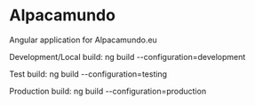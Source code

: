 # Alpacamundo

Angular application for Alpacamundo.eu

Development/Local build:
ng build --configuration=development

Test build:
ng build --configuration=testing

Production build:
ng build --configuration=production


